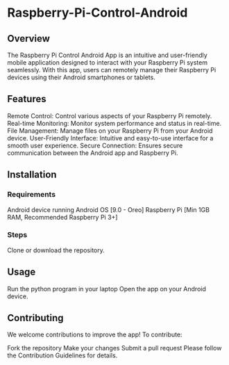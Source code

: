 # Raspberry-Pi-Control-Android

## Overview

The Raspberry Pi Control Android App is an intuitive and user-friendly mobile application designed to interact with your Raspberry Pi system seamlessly. With this app, users can remotely manage their Raspberry Pi devices using their Android smartphones or tablets.

## Features

Remote Control: Control various aspects of your Raspberry Pi remotely.
Real-time Monitoring: Monitor system performance and status in real-time.
File Management: Manage files on your Raspberry Pi from your Android device.
User-Friendly Interface: Intuitive and easy-to-use interface for a smooth user experience.
Secure Connection: Ensures secure communication between the Android app and Raspberry Pi.

## Installation

### Requirements
Android device running Android OS [9.0 - Oreo]
Raspberry Pi [Min 1GB RAM, Recommended Raspberry Pi 3+]
### Steps
Clone or download the repository.

## Usage
Run the python program in your laptop
Open the app on your Android device.

## Contributing

We welcome contributions to improve the app! To contribute:

Fork the repository
Make your changes
Submit a pull request
Please follow the Contribution Guidelines for details.
